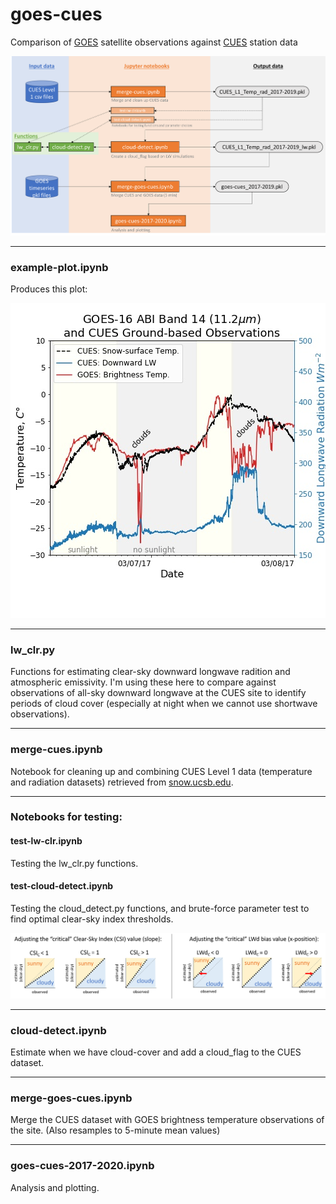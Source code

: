 # goes-cues

Comparison of [GOES](https://www.goes-r.gov/) satellite observations against [CUES](https://snow.ucsb.edu/) station data

![flowchart](https://github.com/spestana/goes-cues/blob/master/flowchart.png "goes-cues flowchart")

---

### example-plot.ipynb

Produces this plot:

![example plot](https://github.com/spestana/goes-cues/blob/master/goes-vs-cues.jpg "example plot")

---

### lw_clr.py

Functions for estimating clear-sky downward longwave radition and atmospheric emissivity. I'm using these here to compare against observations of all-sky downward longwave at the CUES site to identify periods of cloud cover (especially at night when we cannot use shortwave observations).

---

### merge-cues.ipynb

Notebook for cleaning up and combining CUES Level 1 data (temperature and radiation datasets) retrieved from [snow.ucsb.edu](https://snow.ucsb.edu/index.php/query-db/).

---

### Notebooks for testing:

#### test-lw-clr.ipynb

Testing the lw_clr.py functions.

#### test-cloud-detect.ipynb

Testing the cloud_detect.py functions, and brute-force parameter test to find optimal clear-sky index thresholds.

![cloud_detect_threshold_options.png](https://github.com/spestana/goes-cues/blob/master/cloud_detect_threshold_options.png "cloud_detect_threshold_options")

---

### cloud-detect.ipynb

Estimate when we have cloud-cover and add a cloud_flag to the CUES dataset.

---

### merge-goes-cues.ipynb

Merge the CUES dataset with GOES brightness temperature observations of the site. (Also resamples to 5-minute mean values)

---

### goes-cues-2017-2020.ipynb

Analysis and plotting.